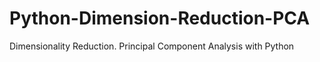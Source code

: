 # Python-Dimension-Reduction-PCA
Dimensionality Reduction. Principal Component Analysis with Python
